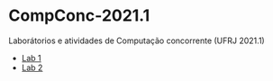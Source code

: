 # CompConc-2021.1
Laborátorios e atividades de Computação concorrente (UFRJ 2021.1)

 - [Lab 1](https://github.com/ThallesNonato1123/CompConc-2021.1/tree/main/Lab1) 
 - [Lab 2](https://github.com/ThallesNonato1123/CompConc-2021.1/tree/main/Lab%202) 
